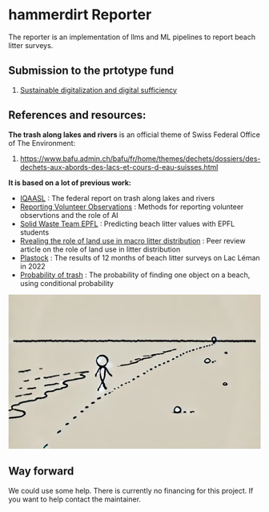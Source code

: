 # hammerdirt Reporter

The reporter is an implementation of llms and ML pipelines to report beach litter surveys. 

## Submission to the prtotype fund

1. [Sustainable digitalization and digital sufficiency ](https://prototypefund.opendata.ch/fr/a-propos/prototypes-pour-la-transformation-systemique/)

## References and resources:

**The trash along lakes and rivers** is an official theme of Swiss Federal Office of The Environment:
1. https://www.bafu.admin.ch/bafu/fr/home/themes/dechets/dossiers/des-dechets-aux-abords-des-lacs-et-cours-d-eau-suisses.html

__It is based on a lot of previous work:__

* [IQAASL](https://github.com/hammerdirt-analyst/IQAASL-End-0f-Sampling-2021) : The federal report on trash along lakes and rivers
* [Reporting Volunteer Observations](https://hammerdirt-analyst.github.io/feb_2024/titlepage.html) : Methods for reporting volunteer observtions and the role of AI
* [Solid Waste Team EPFL](https://github.com/hammerdirt-analyst/solid-waste-team) : Predicting beach litter values with EPFL students
* [Rvealing the role of land use in macro litter distribution](https://www.sciencedirect.com/science/article/pii/S0269749124016257) : Peer review article on the role of land use in litter distribution
* [Plastock](https://associationsauvegardeleman.github.io/plastock/) : The results of 12 months of beach litter surveys on Lac Léman in 2022
* [Probability of trash](https://github.com/hammerdirt-analyst/finding-one-object) : The probability of finding one object on a beach, using conditional probability

![hammerdirt](resources/goodimage.jpeg)


## Way forward

We could use some help. There is currently no financing for this project. If you want to help contact the maintainer.

